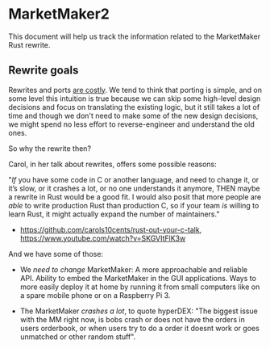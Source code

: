 # MarketMaker2

This document will help us track the information related to the MarketMaker Rust rewrite.

## Rewrite goals

Rewrites and ports
[are costly](http://nibblestew.blogspot.com/2017/04/why-dont-you-just-rewrite-it-in-x.html).
We tend to think that porting is simple, and on some level this intuition is true
because we can skip some high-level design decisions and focus on translating the existing logic,
but it still takes a lot of time
and though we don't need to make some of the new design decisions,
we might spend no less effort to reverse-engineer and understand the old ones.

So why the rewrite then?

Carol, in her talk about rewrites, offers some possible reasons:

"*If* you have some code in C or another language, and need to change it, or it’s slow, or it crashes a
lot, or no one understands it anymore, THEN maybe a rewrite in Rust would be a good fit.
I would also posit that more people are *able* to write production Rust than production C, so if your
team *is* willing to learn Rust, it might actually expand the number of maintainers."
- https://github.com/carols10cents/rust-out-your-c-talk, https://www.youtube.com/watch?v=SKGVItFlK3w

And we have some of those:

* We *need to change* MarketMaker: A more approachable and reliable API. Ability to embed the MarketMaker in the GUI applications. Ways to more easily deploy it at home by running it from small computers like on a spare mobile phone or on a Raspberry Pi 3.

* The MarketMaker *crashes a lot*, to quote hyperDEX: "The biggest issue with the MM right now, is bobs crash or does not have the orders in users orderbook, or when users try to do a order it doesnt work or goes unmatched or other random stuff".

